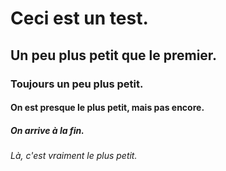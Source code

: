 # Ceci est un test.
## Un peu plus petit que le premier.
### Toujours un peu plus petit.
#### On est presque le plus petit, mais pas encore.
##### On arrive à la fin.
###### Là, c'est vraiment le plus petit.
